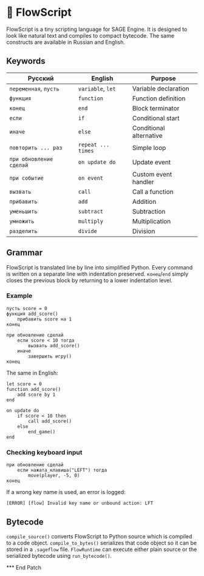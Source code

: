 # 📘 FlowScript

FlowScript is a tiny scripting language for SAGE Engine. It is designed to look like natural text and compiles to compact bytecode. The same constructs are available in Russian and English.

## Keywords

| Русский                 | English            | Purpose                     |
|-------------------------|--------------------|-----------------------------|
| `переменная`, `пусть`   | `variable`, `let`  | Variable declaration        |
| `функция`               | `function`         | Function definition         |
| `конец`                 | `end`              | Block terminator            |
| `если`                  | `if`               | Conditional start           |
| `иначе`                 | `else`             | Conditional alternative     |
| `повторить ... раз`     | `repeat ... times` | Simple loop                 |
| `при обновление сделай` | `on update do`     | Update event                |
| `при событие`           | `on event`         | Custom event handler        |
| `вызвать`               | `call`             | Call a function             |
| `прибавить`             | `add`              | Addition                    |
| `уменьшить`             | `subtract`         | Subtraction                 |
| `умножить`              | `multiply`         | Multiplication              |
| `разделить`             | `divide`           | Division                    |

## Grammar

FlowScript is translated line by line into simplified Python. Every command is written on a separate line with indentation preserved. `конец`/`end` simply closes the previous block by returning to a lower indentation level.

### Example

```flow
пусть score = 0
функция add_score()
    прибавить score на 1
конец

при обновление сделай
    если score < 10 тогда
        вызвать add_score()
    иначе
        завершить игру()
конец
```

The same in English:

```flow
let score = 0
function add_score()
    add score by 1
end

on update do
    if score < 10 then
        call add_score()
    else
        end_game()
end
```

### Checking keyboard input

```flow
при обновление сделай
    если нажата_клавиша("LEFT") тогда
        move(player, -5, 0)
конец
```

If a wrong key name is used, an error is logged:

```
[ERROR] [flow] Invalid key name or unbound action: LFT
```

## Bytecode

`compile_source()` converts FlowScript to Python source which is compiled to a code object. `compile_to_bytes()` serializes that code object so it can be stored in a `.sageflow` file. `FlowRuntime` can execute either plain source or the serialized bytecode using `run_bytecode()`.

*** End Patch
